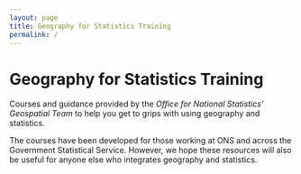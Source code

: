 ```yaml
---
layout: page
title: Geography for Statistics Training
permalink: /
---
```


# Geography for Statistics Training

Courses and guidance provided by the *Office for National Statistics' Geospatial Team* to help you get to grips with using geography and statistics. 

The courses have been developed for those working at ONS and across the Government Statistical Service. However, we hope these resources will also be useful for anyone else who integrates geography and statistics.